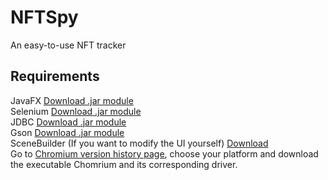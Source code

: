 # NFTSpy
An easy-to-use NFT tracker

## Requirements
JavaFX [Download .jar module](https://gluonhq.com/products/javafx/)\
Selenium [Download .jar module](https://github.com/SeleniumHQ/selenium/releases/download/selenium-4.16.0/selenium-server-4.16.1.jar)\
JDBC [Download .jar module](https://central.sonatype.com/artifact/org.xerial/sqlite-jdbc?smo=true)\
Gson [Download .jar module](https://repo1.maven.org/maven2/com/google/code/gson/gson/2.10.1/gson-2.10.1.jar)\
SceneBuilder (If you want to modify the UI yourself) [Download](https://gluonhq.com/products/scene-builder/)\
Go to [Chromium version history page](https://vikyd.github.io/download-chromium-history-version/#/), choose your platform and download the executable Chomrium and its corresponding driver.  
